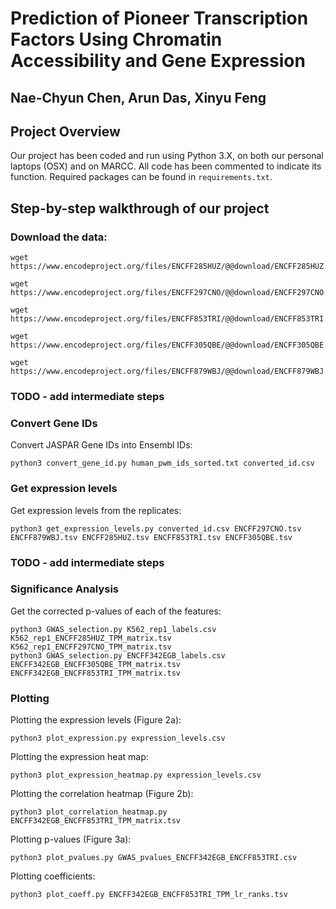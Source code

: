 # Prediction of Pioneer Transcription Factors Using Chromatin Accessibility and Gene Expression

## Nae-Chyun Chen, Arun Das, Xinyu Feng

## Project Overview

Our project has been coded and run using Python 3.X, on both our personal laptops (OSX) and on MARCC. All code has been commented to indicate its function. Required packages can be found in `requirements.txt`.

## Step-by-step walkthrough of our project
### Download the data:
```shell
wget https://www.encodeproject.org/files/ENCFF285HUZ/@@download/ENCFF285HUZ.tsv

wget https://www.encodeproject.org/files/ENCFF297CNO/@@download/ENCFF297CNO.tsv

wget https://www.encodeproject.org/files/ENCFF853TRI/@@download/ENCFF853TRI.tsv

wget https://www.encodeproject.org/files/ENCFF305QBE/@@download/ENCFF305QBE.tsv

wget https://www.encodeproject.org/files/ENCFF879WBJ/@@download/ENCFF879WBJ.tsv
```
### TODO - add intermediate steps

### Convert Gene IDs
Convert JASPAR Gene IDs into Ensembl IDs:
```shell
python3 convert_gene_id.py human_pwm_ids_sorted.txt converted_id.csv
```

### Get expression levels
Get expression levels from the replicates:
```shell
python3 get_expression_levels.py converted_id.csv ENCFF297CNO.tsv ENCFF879WBJ.tsv ENCFF285HUZ.tsv ENCFF853TRI.tsv ENCFF305QBE.tsv
```

### TODO - add intermediate steps


### Significance Analysis
Get the corrected p-values of each of the features:
```shell
python3 GWAS_selection.py K562_rep1_labels.csv K562_rep1_ENCFF285HUZ_TPM_matrix.tsv K562_rep1_ENCFF297CNO_TPM_matrix.tsv
python3 GWAS_selection.py ENCFF342EGB_labels.csv ENCFF342EGB_ENCFF305QBE_TPM_matrix.tsv ENCFF342EGB_ENCFF853TRI_TPM_matrix.tsv
```

### Plotting

Plotting the expression levels (Figure 2a):
```shell
python3 plot_expression.py expression_levels.csv
```
Plotting the expression heat map:
```shell
python3 plot_expression_heatmap.py expression_levels.csv
```
Plotting the correlation heatmap (Figure 2b):
```shell
python3 plot_correlation_heatmap.py ENCFF342EGB_ENCFF853TRI_TPM_matrix.tsv
```
Plotting p-values (Figure 3a):
```shell
python3 plot_pvalues.py GWAS_pvalues_ENCFF342EGB_ENCFF853TRI.csv
```
Plotting coefficients:
```shell
python3 plot_coeff.py ENCFF342EGB_ENCFF853TRI_TPM_lr_ranks.tsv
```
